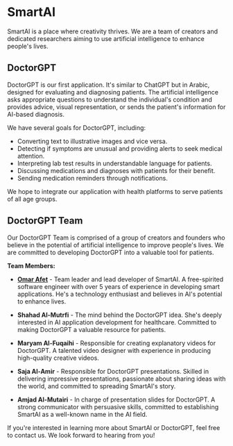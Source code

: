 # SmartAI

SmartAI is a place where creativity thrives. We are a team of creators and dedicated researchers aiming to use artificial intelligence to enhance people's lives.

## DoctorGPT

DoctorGPT is our first application. It's similar to ChatGPT but in Arabic, designed for evaluating and diagnosing patients. The artificial intelligence asks appropriate questions to understand the individual's condition and provides advice, visual representation, or sends the patient's information for AI-based diagnosis.

We have several goals for DoctorGPT, including:

- Converting text to illustrative images and vice versa.
- Detecting if symptoms are unusual and providing alerts to seek medical attention.
- Interpreting lab test results in understandable language for patients.
- Discussing medications and diagnoses with patients for their benefit.
- Sending medication reminders through notifications.

We hope to integrate our application with health platforms to serve patients of all age groups.

## DoctorGPT Team

Our DoctorGPT Team is comprised of a group of creators and founders who believe in the potential of artificial intelligence to improve people's lives. We are committed to developing DoctorGPT into a valuable tool for patients.

**Team Members:**
- [**Omar Afet**](https://profile.satr.codes/omarafet/public/overview) - Team leader and lead developer of SmartAI. A free-spirited software engineer with over 5 years of experience in developing smart applications. He's a technology enthusiast and believes in AI's potential to enhance lives.

- **Shahad Al-Mutrfi** - The mind behind the DoctorGPT idea. She's deeply interested in AI application development for healthcare. Committed to making DoctorGPT a valuable resource for patients.

- **Maryam Al-Fuqaihi** - Responsible for creating explanatory videos for DoctorGPT. A talented video designer with experience in producing high-quality creative videos.

- **Saja Al-Amir** - Responsible for DoctorGPT presentations. Skilled in delivering impressive presentations, passionate about sharing ideas with the world, and committed to spreading SmartAI's story.

- **Amjad Al-Mutairi** - In charge of presentation slides for DoctorGPT. A strong communicator with persuasive skills, committed to establishing SmartAI as a well-known name in the AI field.


If you're interested in learning more about SmartAI or DoctorGPT, feel free to contact us. We look forward to hearing from you!